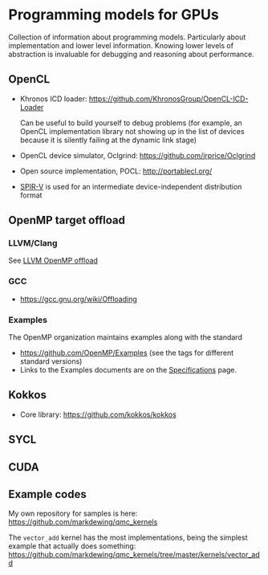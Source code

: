 # Programming models for GPUs

Collection of information about programming models.  Particularly about implementation and lower level information.
Knowing lower levels of abstraction is invaluable for debugging and reasoning about performance.

## OpenCL

* Khronos ICD loader: https://github.com/KhronosGroup/OpenCL-ICD-Loader

   Can be useful to build yourself to debug problems (for example, an OpenCL implementation library not showing up in the list of devices because it is silently failing at the dynamic link stage)
   
* OpenCL device simulator, Oclgrind: https://github.com/jrprice/Oclgrind
* Open source implementation, POCL: http://portablecl.org/
* [SPIR-V](SPIRV.md) is used for an intermediate device-independent distribution format

## OpenMP target offload

### LLVM/Clang
See [LLVM OpenMP offload](LLVM_Openmp_offload.md)

### GCC
* https://gcc.gnu.org/wiki/Offloading

### Examples
The OpenMP organization maintains examples along with the standard
* https://github.com/OpenMP/Examples  (see the tags for different standard versions)
* Links to the Examples documents are on the [Specifications](https://www.openmp.org/specifications/) page.


## Kokkos
* Core library: https://github.com/kokkos/kokkos

## SYCL

## CUDA

## Example codes
My own repository for samples is here: https://github.com/markdewing/qmc_kernels

The `vector_add` kernel has the most implementations, being the simplest example that actually does something: https://github.com/markdewing/qmc_kernels/tree/master/kernels/vector_add

